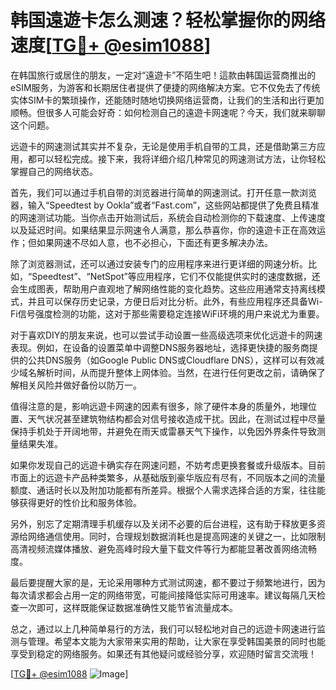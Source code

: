 # 韩国遠遊卡怎么测速？轻松掌握你的网络速度[[TG💪+ @esim1088](https://t.me/s/esim1088)]

在韩国旅行或居住的朋友，一定对“遠遊卡”不陌生吧！這款由韩国运营商推出的eSIM服务，为游客和长期居住者提供了便捷的网络解决方案。它不仅免去了传统实体SIM卡的繁琐操作，还能随时随地切换网络运营商，让我们的生活和出行更加顺畅。但很多人可能会好奇：如何检测自己的遠遊卡网速呢？今天，我们就来聊聊这个问题。

远遊卡的网速测试其实并不复杂，无论是使用手机自带的工具，还是借助第三方应用，都可以轻松完成。接下来，我将详细介绍几种常见的网速测试方法，让你轻松掌握自己的网络状态。

首先，我们可以通过手机自带的浏览器进行简单的网速测试。打开任意一款浏览器，输入“Speedtest by Ookla”或者“Fast.com”，这些网站都提供了免费且精准的网速测试功能。当你点击开始测试后，系统会自动检测你的下载速度、上传速度以及延迟时间。如果结果显示网速令人满意，那么恭喜你，你的遠遊卡正在高效运作；但如果网速不尽如人意，也不必担心，下面还有更多解决办法。

除了浏览器测试，还可以通过安装专门的应用程序来进行更详细的网速分析。比如，“Speedtest”、“NetSpot”等应用程序，它们不仅能提供实时的速度数据，还会生成图表，帮助用户直观地了解网络性能的变化趋势。这些应用通常支持离线模式，并且可以保存历史记录，方便日后对比分析。此外，有些应用程序还具备Wi-Fi信号强度检测的功能，这对于那些需要稳定连接WiFi环境的用户来说尤为重要。

对于喜欢DIY的朋友来说，也可以尝试手动设置一些高级选项来优化远遊卡的网速表现。例如，在设备的设置菜单中调整DNS服务器地址，选择更快捷的服务商提供的公共DNS服务（如Google Public DNS或Cloudflare DNS），这样可以有效减少域名解析时间，从而提升整体上网体验。当然，在进行任何更改之前，请确保了解相关风险并做好备份以防万一。

值得注意的是，影响远遊卡网速的因素有很多，除了硬件本身的质量外，地理位置、天气状况甚至建筑物结构都会对信号接收造成干扰。因此，在测试过程中尽量保持手机处于开阔地带，并避免在雨天或雷暴天气下操作，以免因外界条件导致测量结果失准。

如果你发现自己的远遊卡确实存在网速问题，不妨考虑更换套餐或升级版本。目前市面上的远遊卡产品种类繁多，从基础版到豪华版应有尽有，不同版本之间的流量额度、通话时长以及附加功能都有所差异。根据个人需求选择合适的方案，往往能够获得更好的性价比和服务体验。

另外，别忘了定期清理手机缓存以及关闭不必要的后台进程，这有助于释放更多资源给网络通信使用。同时，合理规划数据消耗也是提高网速的关键之一，比如限制高清视频流媒体播放、避免高峰时段大量下载文件等行为都能显著改善网络流畅度。

最后要提醒大家的是，无论采用哪种方式测试网速，都不要过于频繁地进行，因为每次请求都会占用一定的网络带宽，可能间接降低实际可用速率。建议每隔几天检查一次即可，这样既能保证数据准确性又能节省流量成本。

总之，通过以上几种简单易行的方法，我们可以轻松地对自己的远遊卡网速进行监测与管理。希望本文能为大家带来实用的帮助，让大家在享受韩国美景的同时也能享受到稳定的网络服务。如果还有其他疑问或经验分享，欢迎随时留言交流哦！

[[TG💪+ @esim1088](https://t.me/s/esim1088) ![Image](https://i.postimg.cc/4NQfJmqS/Snipaste-2025-05-13-00-14-12.png)]